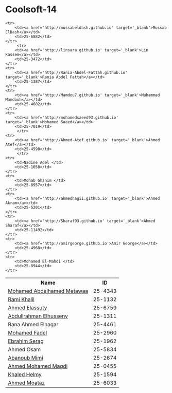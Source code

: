 Coolsoft-14
===========
<table>
	<tr>
		<th>Name</th>
		<th>ID</th>
	</tr>
	<tr>
		<td><a href='http://metawaa.github.io' target='_blank'>Mohamed Abdelhamed Metawaa</a></td> 
		<td>25-4343</td>
	</tr>
	<tr>
		<td><a href='http://rami-khalil.github.io' target='_blank'>Rami Khalil</a></td>
		<td>25-1132</td>
	</tr>
	<tr>
		<td><a href='http://ahmedelassuty.github.io' target='_blank'>Ahmed Elassuty </a></td>
		<td>25-6759</td>
	</tr>
	<tr>
		<td><a href='http://Husseny.github.io' target='_blank'>Abdullrahman Elhusseny</a></td>
		<td>25-1311</td>
	</tr>
	<tr>
		<td>Rana Ahmed Elnagar </td>
		<td>25-4461</td>
	</tr>
	<tr>
		<td><a href='http://fadel1493.github.io'>Mohamed Fadel </a></td>
		<td>25-2960</td>
	</tr>
	<tr>
		<td><a href='http://serag8.github.io' target='_blank'>Ebrahim Serag</a></td>
		<td>25-1962</td>
	</tr>
	<tr>
		<td>Ahmed Osam </td>
		<td>25-5834</td>
	</tr>
	<tr>
		<td><a href='http://mimikian.github.io' target='_blank'>Abanoub Mimi</a></td>
		<td>25-2674</td>
	</tr>
	<tr>
		<td><a href='http://ahmed93.github.io' target='_blank'>Ahmed Mohamed Magdi</a></td> 
		<td>25-0455</td>
	</tr>
	<tr>
		<td><a href="http://khaledhelmy.github.io" target='_blank'>Khaled Helmy</a></td>
		<td>25-1594</td>
	</tr>
	<tr>
		<td><a href='http://ahmed-moataz.github.io' target='_blank'>Ahmed Moataz</a></td>
		<td>25-6033</td>
	</tr>

	<tr>
		<td><a href='http://mussabeldash.github.io' target='_blank'>Mussab ElDash</a></td>
		<td>25-6882</td>
	</tr>
         <tr>
		<td><a href='http://linsara.github.io' target='_blank'>Lin Kassem</a></td>
		<td>25-3472</td>
	</tr>
	<tr>
		<td><a href='http://Rania-Abdel-Fattah.github.io' target='_blank'>Rania Abdel Fattah</a></td>
		<td>25-1387</td>
	</tr>
	<tr>
		<td><a href='http://Mamdou7.github.io' target='_blank'>Muhammad Mamdouh</a></td>
		<td>25-4602</td>
	</tr>
	<tr>
		<td><a href='http://mohamedsaeed93.github.io' target='_blank'>Mohamed Saeed</a></td>
		<td>25-7019</td>
         </tr>
	<tr>
		<td><a href='http://Ahmed-Atef.github.io' target='_blank'>Ahmed Atef</a></td>
		<td>25-4598</td>
         </tr>
	<tr>
		<td>Nadine Adel </td>
		<td>25-1058</td>
	</tr>
	<tr>
		<td>Mohab Ghanim </td>
		<td>25-8957</td>
	</tr>
	<tr>
		<td><a href='http://ahmedhagii.github.io' target='_blank'>Ahmed Akram</a></td>
		<td>25-5201</td>
	</tr>
	<tr>
		<td><a href='http://Sharaf93.github.io' target='_blank'>Ahmed Sharaf</a></td>
		<td>25-11492</td>
	</tr>
	<tr>
		<td><a href='http://amirgeorge.github.io'>Amir George</a></td>
		<td>25-4968</td>
	</tr>
    <tr>
        <td>Mohamed El-Mahdi </td>
        <td>25-8944</td>
    </tr>   


</table>
